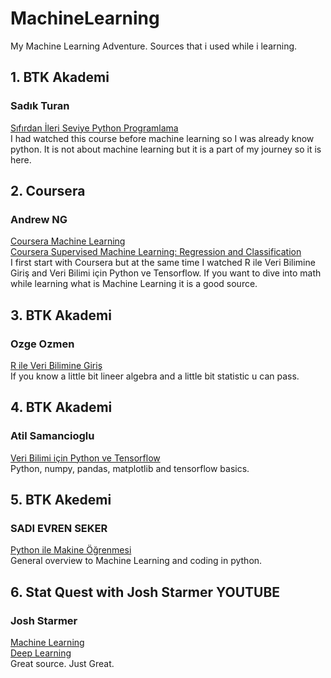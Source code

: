 # MachineLearning
My Machine Learning Adventure. Sources that i used while i learning. 

## 1. BTK Akademi  
### Sadık Turan
[Sıfırdan İleri Seviye Python Programlama](<https://www.btkakademi.gov.tr/portal/course/sifirdan-ileri-seviye-python-programlama-5877>)  
I had watched this course before machine learning so I was already know python. It is not about machine learning but it is a part of my journey so it is here. 

## 2. Coursera
### Andrew NG
[Coursera Machine Learning](<https://www.coursera.org/specializations/machine-learning-introduction?>)  
[Coursera Supervised Machine Learning: Regression and Classification](<https://www.coursera.org/learn/machine-learning?specialization=machine-learning-introduction>)  
I first start with Coursera but at the same time I watched R ile Veri Bilimine Giriş and Veri Bilimi için Python ve Tensorflow. If you want to dive into math while learning what is Machine Learning it is a good source.

## 3. BTK Akademi 
### Ozge Ozmen
[R ile Veri Bilimine Giriş](<https://www.btkakademi.gov.tr/portal/course/r-ile-veri-bilimine-giris-13050>)  
If you know a little bit lineer algebra and a little bit statistic u can pass.

## 4. BTK Akademi 
### Atil Samancioglu
[Veri Bilimi için Python ve Tensorflow](<https://www.btkakademi.gov.tr/portal/course/veri-bilimi-icin-python-ve-tensorflow-11705>)  
Python, numpy, pandas, matplotlib and tensorflow basics.

## 5. BTK Akedemi 
### SADI EVREN SEKER
[Python ile Makine Öğrenmesi](<https://www.btkakademi.gov.tr/portal/course/python-ile-makine-ogrenmesi-11800>)  
General overview to Machine Learning and coding in python.

## 6. Stat Quest with Josh Starmer YOUTUBE
### Josh Starmer
[Machine Learning](<https://www.youtube.com/playlist?list=PLblh5JKOoLUICTaGLRoHQDuF_7q2GfuJF>)  
[Deep Learning](<https://www.youtube.com/playlist?list=PLblh5JKOoLUIxGDQs4LFFD--41Vzf-ME1>)  
Great source. Just Great.
